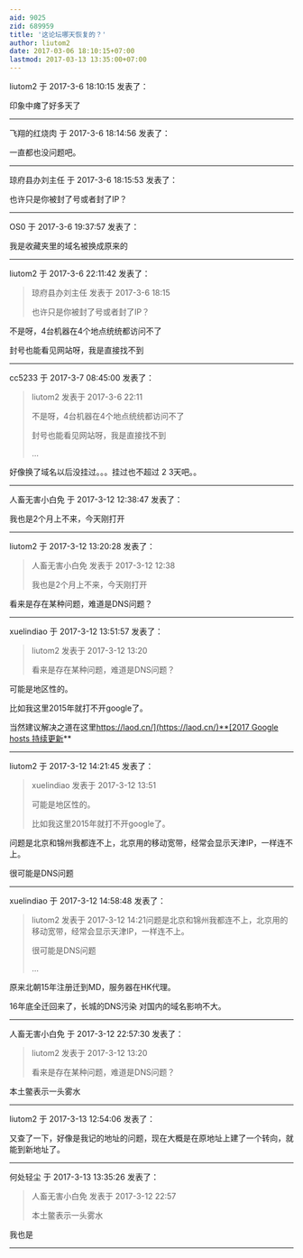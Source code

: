 ```yaml
---
aid: 9025
zid: 689959
title: '这论坛哪天恢复的？'
author: liutom2
date: 2017-03-06 18:10:15+07:00
lastmod: 2017-03-13 13:35:00+07:00
---
```


liutom2 于 2017-3-6 18:10:15 发表了：

印象中瘫了好多天了

---------

飞翔的红烧肉 于 2017-3-6 18:14:56 发表了：

一直都也没问题吧。

---------

琼府县办刘主任 于 2017-3-6 18:15:53 发表了：

也许只是你被封了号或者封了IP？

---------

OS0 于 2017-3-6 19:37:57 发表了：

我是收藏夹里的域名被换成原来的

---------

liutom2 于 2017-3-6 22:11:42 发表了：

> 琼府县办刘主任 发表于 2017-3-6 18:15
> 
> 也许只是你被封了号或者封了IP？



不是呀，4台机器在4个地点统统都访问不了

封号也能看见网站呀，我是直接找不到

---------

cc5233 于 2017-3-7 08:45:00 发表了：

> liutom2 发表于 2017-3-6 22:11
> 
> 不是呀，4台机器在4个地点统统都访问不了
> 
> 封号也能看见网站呀，我是直接找不到
> 
> ...



好像换了域名以后没挂过。。。挂过也不超过 2 3天吧。。

---------

人畜无害小白免 于 2017-3-12 12:38:47 发表了：

我也是2个月上不来，今天刚打开

---------

liutom2 于 2017-3-12 13:20:28 发表了：

> 人畜无害小白免 发表于 2017-3-12 12:38
> 
> 我也是2个月上不来，今天刚打开



看来是存在某种问题，难道是DNS问题？

---------

xuelindiao 于 2017-3-12 13:51:57 发表了：

> liutom2 发表于 2017-3-12 13:20
> 
> 看来是存在某种问题，难道是DNS问题？



可能是地区性的。

比如我这里2015年就打不开google了。

当然建议解决之道在这里[https://laod.cn/](https://laod.cn/)**[2017 Google hosts 持续更新](https://laod.cn/hosts/2017-google-hosts.html)**

---------

liutom2 于 2017-3-12 14:21:45 发表了：

> xuelindiao 发表于 2017-3-12 13:51
> 
> 可能是地区性的。
> 
> 比如我这里2015年就打不开google了。



问题是北京和锦州我都连不上，北京用的移动宽带，经常会显示天津IP，一样连不上。

很可能是DNS问题

---------

xuelindiao 于 2017-3-12 14:58:48 发表了：

> liutom2 发表于 2017-3-12 14:21问题是北京和锦州我都连不上，北京用的移动宽带，经常会显示天津IP，一样连不上。
> 
> 很可能是DNS问题
> 
> ...



原来北朝15年注册迁到MD，服务器在HK代理。

16年底全迁回来了，长城的DNS污染 对国内的域名影响不大。

---------

人畜无害小白免 于 2017-3-12 22:57:30 发表了：

> liutom2 发表于 2017-3-12 13:20
> 
> 看来是存在某种问题，难道是DNS问题？



本土鳖表示一头雾水

---------

liutom2 于 2017-3-13 12:54:06 发表了：

又查了一下，好像是我记的地址的问题，现在大概是在原地址上建了一个转向，就能到新地址了。

---------

何处轻尘 于 2017-3-13 13:35:26 发表了：

> 人畜无害小白免 发表于 2017-3-12 22:57
> 
> 本土鳖表示一头雾水



我也是

---------

